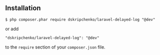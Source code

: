 ## Installation

```
$ php composer.phar require dskripchenko/laravel-delayed-log "@dev"
```

or add

```
"dskripchenko/laravel-delayed-log": "@dev"
```

to the ```require``` section of your `composer.json` file.
